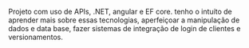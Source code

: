 Projeto com uso de  APIs, .NET, angular e EF core. tenho o intuíto de aprender mais sobre essas tecnologias, aperfeiçoar a manipulação de dados e data base, fazer sistemas de integração de login de clientes e versionamentos.
